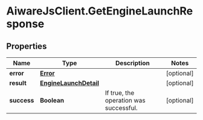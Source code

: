 # AiwareJsClient.GetEngineLaunchResponse

## Properties

Name | Type | Description | Notes
------------ | ------------- | ------------- | -------------
**error** | [**Error**](Error.md) |  | [optional] 
**result** | [**EngineLaunchDetail**](EngineLaunchDetail.md) |  | [optional] 
**success** | **Boolean** | If true, the operation was successful. | [optional] 


